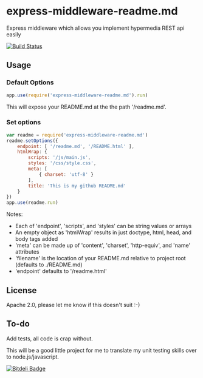 # express-middleware-readme.md

Express middleware which allows you implement  hypermedia REST api easily

[![Build Status](https://travis-ci.org/wesovi/express-middleware-hypermedia/builds)](https://travis-ci.org/wesovi/express-middleware-hypermedia/builds)

## Usage 

### Default Options 

```javaScript
app.use(require('express-middleware-readme.md').run)
```

This will expose your README.md at the the path '/readme.md'.

### Set options

```javaScript
var readme = require('express-middleware-readme.md')
readme.setOptions({
    endpoint: [ '/readme.md', '/README.html' ],
    htmlWrap: {
        scripts: '/js/main.js',
        styles: '/css/style.css',
        meta: [
            { charset: 'utf-8' }
        ],
        title: 'This is my github README.md'
    }
})
app.use(readme.run)
```

Notes: 

* Each of 'endpoint', 'scripts', and 'styles' can be string values or arrays
* An empty object as 'htmlWrap' results in just doctype, html, head, and body tags added
* 'meta' can be made up of 'content', 'charset', 'http-equiv', and 'name' attributes
* 'filename' is the location of your README.md relative to project root (defaults to ./README.md)
* 'endpoint' defaults to '/readme.html'

## License

Apache 2.0, please let me know if this doesn't suit :-)

## To-do

Add tests, all code is crap without.

This will be a good little project for me to translate my unit testing skills over to node.js/javascript.


[![Bitdeli Badge](https://d2weczhvl823v0.cloudfront.net/lloydwatkin/express-middleware-readme.md/trend.png)](https://bitdeli.com/free "Bitdeli Badge")

